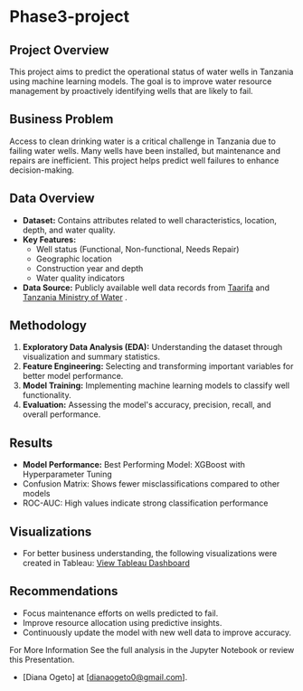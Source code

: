 # Phase3-project

## Project Overview
This project aims to predict the operational status of water wells in Tanzania using machine learning models. The goal is to improve water resource management by proactively identifying wells that are likely to fail.

## Business Problem
Access to clean drinking water is a critical challenge in Tanzania due to failing water wells. Many wells have been installed, but maintenance and repairs are inefficient. This project helps predict well failures to enhance decision-making.

## Data Overview
- **Dataset:** Contains attributes related to well characteristics, location, depth, and water quality.
- **Key Features:**
  - Well status (Functional, Non-functional, Needs Repair)
  - Geographic location
  - Construction year and depth
  - Water quality indicators
- **Data Source:** Publicly available well data records from [Taarifa](http://taarifa.org/) and [Tanzania Ministry of Water](http://maji.go.tz/) .

## Methodology
1. **Exploratory Data Analysis (EDA):** Understanding the dataset through visualization and summary statistics.
2. **Feature Engineering:** Selecting and transforming important variables for better model performance.
3. **Model Training:** Implementing machine learning models to classify well functionality.
4. **Evaluation:** Assessing the model's accuracy, precision, recall, and overall performance.

## Results
- **Model Performance:** Best Performing Model: XGBoost with Hyperparameter Tuning
- Confusion Matrix: Shows fewer misclassifications compared to other models
- ROC-AUC: High values indicate strong classification performance
  
## Visualizations
- For better business understanding, the following visualizations were created in Tableau:
  [View Tableau Dashboard](https://public.tableau.com/views/Book2_17413502549780/AnalysisofWellFunctionalityinTanzania?:language=en-US&publish=yes&:sid=&:redirect=auth&:display_count=n&:origin=viz_share_link)
  
## Recommendations
- Focus maintenance efforts on wells predicted to fail.
- Improve resource allocation using predictive insights.
- Continuously update the model with new well data to improve accuracy.

 For More Information
See the full analysis in the Jupyter Notebook or review this Presentation.
* [Diana Ogeto] at [dianaogeto0@gmail.com].
